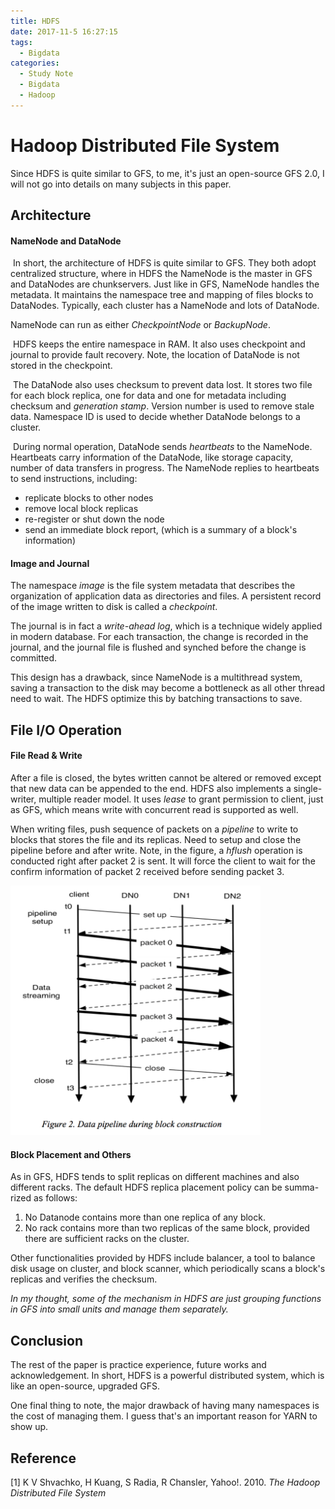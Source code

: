 ```yaml
---
title: HDFS
date: 2017-11-5 16:27:15
tags:
  - Bigdata
categories:
  - Study Note
  - Bigdata
  - Hadoop
---
```




# Hadoop Distributed File System 

Since HDFS is quite similar to GFS, to me, it's just an open-source GFS 2.0, I will not go into details on many subjects in this paper. 



## Architecture

#### NameNode and DataNode

​	In short, the architecture of HDFS is quite similar to GFS. They both adopt centralized structure, where  in HDFS the NameNode is the master in GFS and DataNodes are chunkservers. Just like in GFS, NameNode handles the metadata. It maintains the namespace tree and mapping of files blocks to DataNodes. Typically, each cluster has a NameNode and lots of DataNode. 

NameNode can run as either *CheckpointNode* or *BackupNode*. 

​	HDFS keeps the entire namespace in RAM. It also uses checkpoint and journal to provide fault recovery. Note, the location of DataNode is not stored in the checkpoint. 

​	The DataNode also uses checksum to prevent data lost. It stores two file for each block replica, one for data and one for metadata including checksum and *generation stamp*. Version number is used to remove stale data. Namespace ID is used to decide whether DataNode belongs to a cluster. 

​	During normal operation, DataNode sends *heartbeats* to the NameNode. Heartbeats carry information of the DataNode, like storage capacity, number of data transfers in progress. The NameNode replies to heartbeats to send instructions, including:

- replicate blocks to other nodes
- remove local block replicas
- re-register or shut down the node
- send an immediate block report, (which is a summary of a block's information)



#### Image and Journal

The namespace *image* is the file system metadata that describes the organization of application data as directories and files. A persistent record of the image written to disk is called a *checkpoint*. 

The journal is in fact a *write-ahead log*, which is a technique widely applied in modern database. For each transaction, the change is recorded in the journal, and the journal file is flushed and synched before the change is committed. 

This design has a drawback, since NameNode is a multithread system, saving a transaction to the disk may become a bottleneck as all other thread need to wait. The HDFS optimize this by batching transactions to save. 





## File I/O Operation

#### File Read & Write

After a file is closed, the bytes written cannot be altered or removed except that new data can be appended to the end. HDFS also implements a single-writer, multiple reader model. It uses *lease* to grant permission to client, just as GFS, which means write with concurrent read is supported as well.

When writing files, push sequence of packets on a *pipeline* to write to blocks that stores the file and its replicas. Need to setup and close the pipeline before and after write. Note, in the figure, a *hflush* operation is conducted right after packet 2 is sent. It will force the client to wait for the confirm information of packet 2 received before sending packet 3. 

<img src="../images/Papers/HDFS-datapipeline.png" width="400">

#### Block Placement and Others

As in GFS, HDFS tends to split replicas on different machines and also different racks. The default HDFS replica placement policy can be summa- rized as follows:

1. No Datanode contains more than one replica of any block.
2. No rack contains more than two replicas of the same block, provided there are sufficient racks on the cluster.



Other functionalities provided by HDFS include balancer, a tool to balance disk usage on cluster, and block scanner, which periodically scans a block's replicas and verifies the checksum.

*In my thought, some of the mechanism in HDFS are just grouping functions in GFS into small units and manage them separately.*



## Conclusion

The rest of the paper is practice experience, future works and acknowledgement. In short, HDFS is a powerful distributed system, which is like an open-source,  upgraded GFS.

One final thing to note, the major drawback of having many namespaces is the cost of managing them. I guess that's an important reason for YARN to show up. 





## Reference

[1] K V Shvachko, H Kuang, S Radia, R Chansler, Yahoo!. 2010. *The Hadoop Distributed File System*